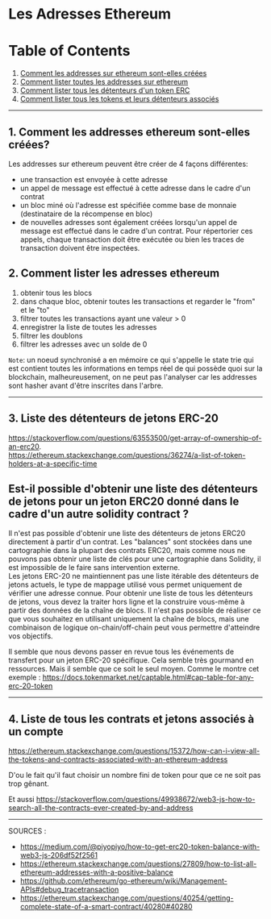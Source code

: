 
# Les Adresses Ethereum 


# Table of Contents
1. [Comment les addresses sur ethereum sont-elles créées](#methodes-d'acces-aux-transactions)
2. [Comment lister toutes les addresses sur ethereum](#methodes-d'acces-aux-transactions)
3. [Comment lister tous les détenteurs d'un token ERC](#methodes-d'acces-aux-transactions)
4. [Comment lister tous les tokens et leurs détenteurs associés](#methodes-d'acces-aux-transactions)

---

## 1. Comment les addresses ethereum sont-elles créées?

Les addresses sur ethereum peuvent être créer de 4 façons différentes:
- une transaction est envoyée à cette adresse
- un appel de message est effectué à cette adresse dans le cadre d'un contrat
- un bloc miné où l'adresse est spécifiée comme base de monnaie (destinataire de la récompense en bloc)
- de nouvelles adresses sont également créées lorsqu'un appel de message est effectué dans le cadre d'un contrat. Pour répertorier ces appels, chaque transaction doit être exécutée ou bien les traces de transaction doivent être inspectées.

## 2. Comment lister les adresses ethereum

1. obtenir tous les blocs
2. dans chaque bloc, obtenir toutes les transactions et regarder le "from" et le "to"
3. filtrer toutes les transactions ayant une valeur > 0
4. enregistrer la liste de toutes les adresses
5. filtrer les doublons
6. filtrer les adresses avec un solde de 0

`Note`:
un noeud synchronisé a en mémoire ce qui s'appelle le state trie qui est contient toutes les informations en temps réel de qui possède quoi sur la blockchain, malheureusement, 
on ne peut pas l'analyser car les addresses sont hasher avant d'être inscrites dans l'arbre.

---

## 3. Liste des détenteurs de jetons ERC-20 

https://stackoverflow.com/questions/63553500/get-array-of-ownership-of-an-erc20.  
https://ethereum.stackexchange.com/questions/36274/a-list-of-token-holders-at-a-specific-time

## Est-il possible d'obtenir une liste des détenteurs de jetons pour un jeton ERC20 donné dans le cadre d'un autre solidity contract ?  

Il n'est pas possible d'obtenir une liste des détenteurs de jetons ERC20 directement à partir d'un contrat.  Les "balances" sont stockées dans une cartographie dans la plupart des contrats ERC20, mais comme nous ne pouvons pas obtenir une liste de clés pour une cartographie dans Solidity, il est impossible de le faire sans intervention externe.  
Les jetons ERC-20 ne maintiennent pas une liste itérable des détenteurs de jetons actuels, le type de mappage utilisé vous permet uniquement de vérifier une adresse connue. Pour obtenir une liste de tous les détenteurs de jetons, vous devez la traiter hors ligne et la construire vous-même à partir des données de la chaîne de blocs. Il n'est pas possible de réaliser ce que vous souhaitez en utilisant uniquement la chaîne de blocs, mais une combinaison de logique on-chain/off-chain peut vous permettre d'atteindre vos objectifs.  

Il semble que nous devons passer en revue tous les événements de transfert pour un jeton ERC-20 spécifique. Cela semble très gourmand en ressources. Mais il semble que ce soit le seul moyen. Comme le montre cet exemple :
https://docs.tokenmarket.net/captable.html#cap-table-for-any-erc-20-token

---

## 4. Liste de tous les contrats et jetons associés à un compte

https://ethereum.stackexchange.com/questions/15372/how-can-i-view-all-the-tokens-and-contracts-associated-with-an-ethereum-address

D'ou le fait qu'il faut choisir un nombre fini de token pour que ce ne soit pas trop gênant.

Et aussi https://stackoverflow.com/questions/49938672/web3-js-how-to-search-all-the-contracts-ever-created-by-and-address

---

SOURCES :
- https://medium.com/@piyopiyo/how-to-get-erc20-token-balance-with-web3-js-206df52f2561
- https://ethereum.stackexchange.com/questions/27809/how-to-list-all-ethereum-addresses-with-a-positive-balance
- https://github.com/ethereum/go-ethereum/wiki/Management-APIs#debug_tracetransaction
- https://ethereum.stackexchange.com/questions/40254/getting-complete-state-of-a-smart-contract/40280#40280
